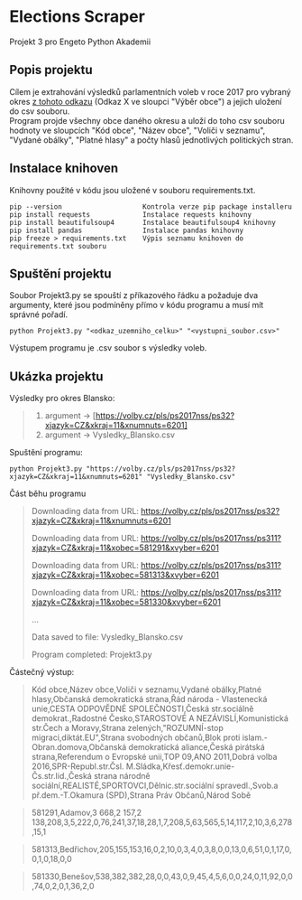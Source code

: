 # Elections Scraper
Projekt 3 pro Engeto Python Akademii

## Popis projektu
Cílem je extrahování výsledků parlamentních voleb v roce 2017 pro vybraný okres [z tohoto odkazu](https://volby.cz/pls/ps2017nss/ps3?xjazyk=CZ) (Odkaz X ve sloupci "Výběr obce") a jejich uložení do csv souboru.\
Program projde všechny obce daného okresu a uloží do toho csv souboru hodnoty ve sloupcích "Kód obce", "Název obce", "Voliči v seznamu", "Vydané obálky", "Platné hlasy" a počty hlasů jednotlivých politických stran.

## Instalace knihoven
Knihovny použité v kódu jsou uložené v souboru requirements.txt. 
```
pip --version                    Kontrola verze pip package installeru
pip install requests             Instalace requests knihovny
pip install beautifulsoup4       Instalace beautifulsoup4 knihovny
pip install pandas               Instalace pandas knihovny
pip freeze > requirements.txt    Výpis seznamu knihoven do requirements.txt souboru
```
## Spuštění projektu
Soubor Projekt3.py se spouští z příkazového řádku a požaduje dva argumenty, které jsou podmíněny přímo v kódu programu a musí mít správné pořadí.
```
python Projekt3.py "<odkaz_uzemniho_celku>" "<vystupni_soubor.csv>"
```
Výstupem programu je .csv soubor s výsledky voleb.

## Ukázka projektu
Výsledky pro okres Blansko:
> 1. argument -> [https://volby.cz/pls/ps2017nss/ps32?xjazyk=CZ&xkraj=11&xnumnuts=6201]
> 2. argument -> Vysledky_Blansko.csv


Spuštění programu:
```
python Projekt3.py "https://volby.cz/pls/ps2017nss/ps32?xjazyk=CZ&xkraj=11&xnumnuts=6201" "Vysledky_Blansko.csv"
```

Část běhu programu
> Downloading data from URL: https://volby.cz/pls/ps2017nss/ps32?xjazyk=CZ&xkraj=11&xnumnuts=6201
> 
> Downloading data from URL: https://volby.cz/pls/ps2017nss/ps311?xjazyk=CZ&xkraj=11&xobec=581291&xvyber=6201
> 
> Downloading data from URL: https://volby.cz/pls/ps2017nss/ps311?xjazyk=CZ&xkraj=11&xobec=581313&xvyber=6201
> 
> Downloading data from URL: https://volby.cz/pls/ps2017nss/ps311?xjazyk=CZ&xkraj=11&xobec=581330&xvyber=6201
> 
> ...
> 
> Data saved to file: Vysledky_Blansko.csv
> 
> Program completed: Projekt3.py


Částečný výstup:
> Kód obce,Název obce,Voliči v seznamu,Vydané obálky,Platné hlasy,Občanská demokratická strana,Řád národa - Vlastenecká unie,CESTA ODPOVĚDNÉ SPOLEČNOSTI,Česká str.sociálně demokrat.,Radostné Česko,STAROSTOVÉ A NEZÁVISLÍ,Komunistická str.Čech a Moravy,Strana zelených,"ROZUMNÍ-stop migraci,diktát.EU",Strana svobodných občanů,Blok proti islam.-Obran.domova,Občanská demokratická aliance,Česká pirátská strana,Referendum o Evropské unii,TOP 09,ANO 2011,Dobrá volba 2016,SPR-Republ.str.Čsl. M.Sládka,Křesť.demokr.unie-Čs.str.lid.,Česká strana národně sociální,REALISTÉ,SPORTOVCI,Dělnic.str.sociální spravedl.,Svob.a př.dem.-T.Okamura (SPD),Strana Práv Občanů,Národ Sobě

> 581291,Adamov,3 668,2 157,2 138,208,3,5,222,0,76,241,37,18,28,1,7,208,5,63,565,5,14,117,2,10,3,6,278,15,1

> 581313,Bedřichov,205,155,153,16,0,2,10,0,3,4,0,3,8,0,0,13,0,6,51,0,1,17,0,0,1,0,18,0,0

> 581330,Benešov,538,382,382,28,0,0,43,0,9,45,4,5,6,0,0,24,0,11,92,0,0,74,0,2,0,1,36,2,0
